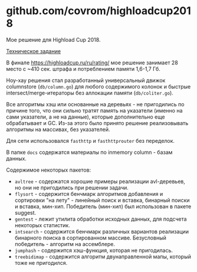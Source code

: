# github.com/covrom/highloadcup2018

Мое решение для Highload Cup 2018.

[Техническое задание](Task2018.pdf)

В финале https://highloadcup.ru/ru/rating/ мое решение занимает 28 место с ~410 сек. штрафа и потреблением памяти 1,6-1,7 Гб.

Ноу-хау решения стал разработанный универсальный движок columnstore (`db/column.go`) для любого содержимого колонок 
и быстрые intersect/merge-итераторы без аллокации памяти (`db/coliter.go`).

Все алгоритмы хэш или основанные на деревьях - не пригодились по причине того, что они сильно тратят память на указатели (именно на сами указатели, а не на данные), которые дополнительно еще обрабатывает и GC. Из-за этого было принято решение реализовывать алгоритмы на массивах, без указателей.

Для сети использовался `fasthttp` и `fasthttprouter` без переделок.

В папке `docs` содержатся материалы по inmemory column - базам данных.

Содержимое некоторых пакетов:
* `avltree` - содержатся хорошие примеры реализации avl-деревьев, но они не пригодились при решении задачи.
* `flysort` - содержится бенчмарк алгоритмов добавления и сортировки "на лету" - линейный поиск и вставка, бинарный поиски и вставка, мин-хип.
Победитель (мин-хип) был использован в пакете suggest.
* `gentest` - лежит утилита обработки исходных данных, для подсчета некоторых статистик.
* `intsearch` - содержится бенчмарк различных вариантов реализации бинарного поиска в сортированном массиве. Безусловный победитель - алгоритм на ассемблере.
* `jumphash` - содержится хэш-функция, которая не пригодилась.
* `treebidimap` - содержится алгоритм двунаправленной мапы, который тоже не пригодился.
